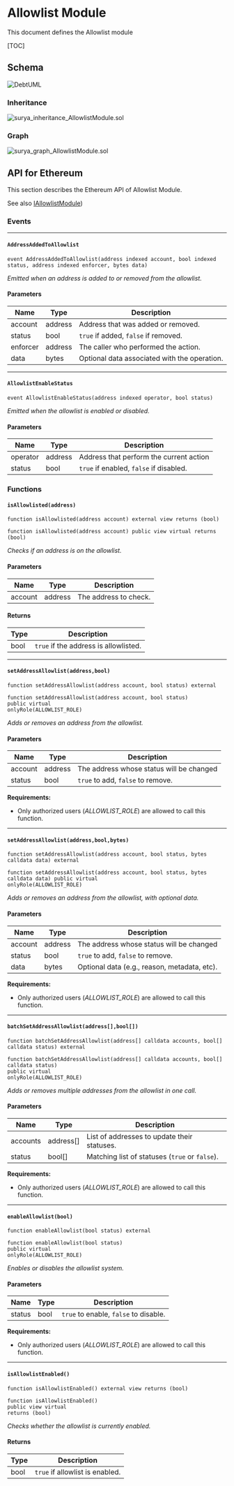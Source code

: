 # Allowlist Module

This document defines the Allowlist module

[TOC]

## Schema

![DebtUML](../../../schema/uml/AllowlistUML.png)

### Inheritance

![surya_inheritance_AllowlistModule.sol](../../../schema/surya_inheritance/surya_inheritance_AllowlistModule.sol.png)





### Graph

![surya_graph_AllowlistModule.sol](../../../schema/surya_graph/surya_graph_AllowlistModule.sol.png)

## API for Ethereum

This section describes the Ethereum API of Allowlist Module.

See also [IAllowlistModule](../../../../contracts/interfaces/modules/IAllowlistModule.sol))

### Events

------

#### `AddressAddedToAllowlist` 

```solidity
event AddressAddedToAllowlist(address indexed account, bool indexed status, address indexed enforcer, bytes data)
```

*Emitted when an address is added to or removed from the allowlist.*

#### Parameters

| Name     | Type    | Description                                  |
| -------- | ------- | -------------------------------------------- |
| account  | address | Address that was added or removed.           |
| status   | bool    | `true` if added, `false` if removed.         |
| enforcer | address | The caller who performed the action.         |
| data     | bytes   | Optional data associated with the operation. |



------

#### `AllowlistEnableStatus`

```solidity
event AllowlistEnableStatus(address indexed operator, bool status)
```

*Emitted when the allowlist is enabled or disabled.*

#### Parameters

| Name     | Type    | Description                             |
| -------- | ------- | --------------------------------------- |
| operator | address | Address that perform the current action |
| status   | bool    | `true` if enabled, `false` if disabled. |

### Functions

#### `isAllowlisted(address)`

```solidity
function isAllowlisted(address account) external view returns (bool)
```

```solidity
function isAllowlisted(address account) public view virtual returns (bool)
```

*Checks if an address is on the allowlist.*

#### Parameters

| Name    | Type    | Description           |
| ------- | ------- | --------------------- |
| account | address | The address to check. |



#### Returns

| Type | Description                           |
| ---- | ------------------------------------- |
| bool | `true` if the address is allowlisted. |



------

#### `setAddressAllowlist(address,bool)`

```solidity
function setAddressAllowlist(address account, bool status) external
```

```solidity
function setAddressAllowlist(address account, bool status) 
public virtual  
onlyRole(ALLOWLIST_ROLE)
```

*Adds or removes an address from the allowlist.*

#### Parameters

| Name    | Type    | Description                              |
| ------- | ------- | ---------------------------------------- |
| account | address | The address whose status will be changed |
| status  | bool    | `true` to add, `false` to remove.        |

**Requirements:**

- Only authorized users (*ALLOWLIST_ROLE*) are allowed to call this function.

------

#### `setAddressAllowlist(address,bool,bytes)`

```solidity
function setAddressAllowlist(address account, bool status, bytes calldata data) external
```

```solidity
function setAddressAllowlist(address account, bool status, bytes calldata data) public virtual 
onlyRole(ALLOWLIST_ROLE)
```

*Adds or removes an address from the allowlist, with optional data.*

#### Parameters

| Name    | Type    | Description                                  |
| ------- | ------- | -------------------------------------------- |
| account | address | The address whose status will be changed     |
| status  | bool    | `true` to add, `false` to remove.            |
| data    | bytes   | Optional data (e.g., reason, metadata, etc). |

**Requirements:**

- Only authorized users (*ALLOWLIST_ROLE*) are allowed to call this function.

------

#### `batchSetAddressAllowlist(address[],bool[])`

```solidity
function batchSetAddressAllowlist(address[] calldata accounts, bool[] calldata status) external
```

```solidity
function batchSetAddressAllowlist(address[] calldata accounts, bool[] calldata status) 
public virtual 
onlyRole(ALLOWLIST_ROLE)
```

*Adds or removes multiple addresses from the allowlist in one call.*

#### Parameters

| Name     | Type      | Description                                    |
| -------- | --------- | ---------------------------------------------- |
| accounts | address[] | List of addresses to update their statuses.    |
| status   | bool[]    | Matching list of statuses (`true` or `false`). |

**Requirements:**

- Only authorized users (*ALLOWLIST_ROLE*) are allowed to call this function.

------

#### `enableAllowlist(bool)`

```solidity
function enableAllowlist(bool status) external
```

```solidity
function enableAllowlist(bool status) 
public virtual 
onlyRole(ALLOWLIST_ROLE)
```

*Enables or disables the allowlist system.*

#### Parameters

| Name   | Type | Description                           |
| ------ | ---- | ------------------------------------- |
| status | bool | `true` to enable, `false` to disable. |

**Requirements:**

- Only authorized users (*ALLOWLIST_ROLE*) are allowed to call this function.

------

#### `isAllowlistEnabled()`

```solidity
function isAllowlistEnabled() external view returns (bool)
```

```solidity
function isAllowlistEnabled() 
public view virtual 
returns (bool)
```

*Checks whether the allowlist is currently enabled.*

#### Returns

| Type | Description                     |
| ---- | ------------------------------- |
| bool | `true` if allowlist is enabled. |


